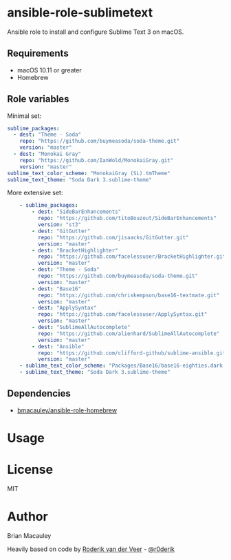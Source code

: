 # ansible-role-sublimetext

Ansible role to install and configure Sublime Text 3 on macOS.

## Requirements

* macOS 10.11 or greater
* Homebrew

## Role variables

Minimal set:

```yaml
sublime_packages:
  - dest: "Theme - Soda"
    repo: "https://github.com/buymeasoda/soda-theme.git"
    version: "master"
  - dest: "Monokai Gray"
    repo: "https://github.com/IanWold/MonokaiGray.git"
    version: "master"
sublime_text_color_scheme: "MonokaiGray (SL).tmTheme"
sublime_text_theme: "Soda Dark 3.sublime-theme"
```

More extensive set:

```yaml
    - sublime_packages:
        - dest: "SideBarEnhancements"
          repo: "https://github.com/titoBouzout/SideBarEnhancements"
          version: "st3"
        - dest: "GitGutter"
          repo: "https://github.com/jisaacks/GitGutter.git"
          version: "master"
        - dest: "BracketHighlighter"
          repo: "https://github.com/facelessuser/BracketHighlighter.git"
          version: "master"
        - dest: "Theme - Soda"
          repo: "https://github.com/buymeasoda/soda-theme.git"
          version: "master"
        - dest: "Base16"
          repo: "https://github.com/chriskempson/base16-textmate.git"
          version: "master"
        - dest: "ApplySyntax"
          repo: "https://github.com/facelessuser/ApplySyntax.git"
          version: "master"
        - dest: "SublimeAllAutocomplete"
          repo: "https://github.com/alienhard/SublimeAllAutocomplete"
          version: "master"
        - dest: "Ansible"
          repo: "https://github.com/clifford-github/sublime-ansible.git"
          version: "master"
    - sublime_text_color_scheme: "Packages/Base16/base16-eighties.dark.tmTheme"
    - sublime_text_theme: "Soda Dark 3.sublime-theme"
```

## Dependencies

* [bmacauley/ansible-role-homebrew](https://github.com/bmacauley/ansible-role-homebrew)

# Usage



# License

MIT

# Author

Brian Macauley

Heavily based on code by [Roderik van der Veer](mailto:roderik@superlumic.com) - [@r0derik](https://twitter.com/r0derik)
